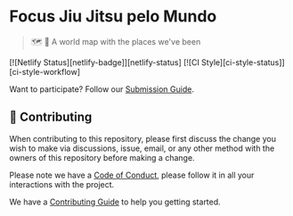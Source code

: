 [contributing]: CONTRIBUTING.md
[code_of_conduct]: CODE_OF_CONDUCT.md
[license]: LICENSE.txt

# Focus Jiu Jitsu pelo Mundo

> :world_map: :martial_arts_uniform: A world map with the places we've been

[![Netlify Status][netlify-badge]][netlify-status]
[![CI Style][ci-style-status]][ci-style-workflow]

Want to participate? Follow our [Submission Guide](HOWTO.md).

## 🤝 Contributing

When contributing to this repository, please first discuss the change you wish
to make via discussions, issue, email, or any other method with the owners of
this repository before making a change.

Please note we have a [Code of Conduct](CODE_OF_CONDUCT.md), please follow it
in all your interactions with the project.

We have a [Contributing Guide][contributing] to help you getting started.
